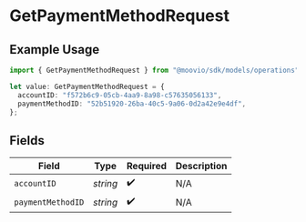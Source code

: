 # GetPaymentMethodRequest

## Example Usage

```typescript
import { GetPaymentMethodRequest } from "@moovio/sdk/models/operations";

let value: GetPaymentMethodRequest = {
  accountID: "f572b6c9-05cb-4aa9-8a98-c57635056133",
  paymentMethodID: "52b51920-26ba-40c5-9a06-0d2a42e9e4df",
};
```

## Fields

| Field              | Type               | Required           | Description        |
| ------------------ | ------------------ | ------------------ | ------------------ |
| `accountID`        | *string*           | :heavy_check_mark: | N/A                |
| `paymentMethodID`  | *string*           | :heavy_check_mark: | N/A                |